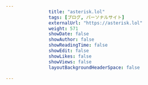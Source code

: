 ---
                title: "asterisk.lol"
                tags: [ブログ, パーソナルサイト]
                externalUrl: "https://asterisk.lol"
                weight: 571
                showDate: false
                showAuthor: false
                showReadingTime: false
                showEdit: false
                showLikes: false
                showViews: false
                layoutBackgroundHeaderSpace: false
                ---

